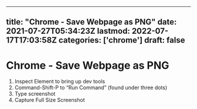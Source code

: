 
---
title: "Chrome - Save Webpage as PNG"
date: 2021-07-27T05:34:23Z
lastmod: 2022-07-17T17:03:58Z
categories: ['chrome']
draft: false
---


# Chrome - Save Webpage as PNG

1. Inspect Element to bring up dev tools
2. Command-Shift-P to “Run Command” (found under three dots)
3. Type screenshot
4. Capture Full Size Screenshot

<!-- #public #chrome -->

<!-- {BearID:33A73CDA-9996-4C0D-981F-DC4AB259C47C-7395-000000671F4C0C89} -->
